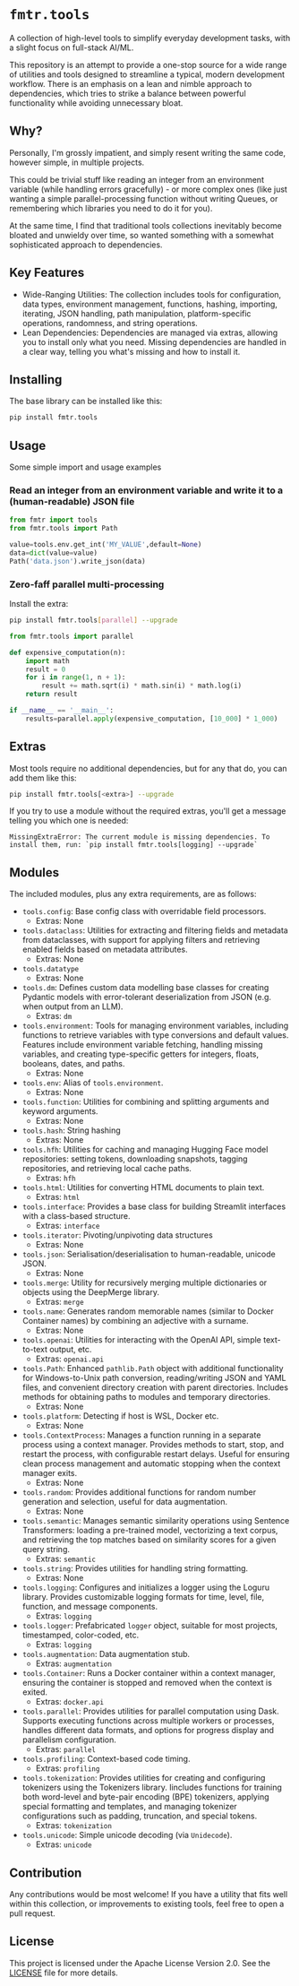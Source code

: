 # `fmtr.tools`

A collection of high-level tools to simplify everyday development tasks, with a slight focus on full-stack AI/ML.

This repository is an attempt to provide a one-stop source for a wide range of utilities and tools designed to streamline a typical, modern development workflow. There is an emphasis on a lean and nimble approach to dependencies, which tries to strike a balance between powerful functionality while avoiding unnecessary bloat.

## Why?

Personally, I'm grossly impatient, and simply resent writing the same code, however simple, in multiple projects.

This could be trivial stuff like reading an integer from an environment variable (while handling errors gracefully) - or more complex ones (like just wanting a simple parallel-processing function without writing Queues, or remembering which libraries you need to do it for you).

At the same time, I find that traditional tools collections inevitably become bloated and unwieldy over time, so wanted something with a somewhat sophisticated approach to dependencies.

## Key Features

- Wide-Ranging Utilities: The collection includes tools for configuration, data types, environment management, functions, hashing, importing, iterating, JSON handling, path manipulation, platform-specific operations, randomness, and string operations.
- Lean Dependencies: Dependencies are managed via extras, allowing you to install only what you need. Missing dependencies are handled in a clear way, telling you what's missing and how to install it.

## Installing

The base library can be installed like this:

```bash
pip install fmtr.tools
```

## Usage

Some simple import and usage examples

### Read an integer from an environment variable and write it to a (human-readable) JSON file

```python
from fmtr import tools
from fmtr.tools import Path

value=tools.env.get_int('MY_VALUE',default=None)
data=dict(value=value)
Path('data.json').write_json(data)
```

### Zero-faff parallel multi-processing

Install the extra:

```bash
pip install fmtr.tools[parallel] --upgrade
```

```python
from fmtr.tools import parallel

def expensive_computation(n):
    import math
    result = 0
    for i in range(1, n + 1):
        result += math.sqrt(i) * math.sin(i) * math.log(i)
    return result

if __name__ == '__main__':
    results=parallel.apply(expensive_computation, [10_000] * 1_000)
```

## Extras

Most tools require no additional dependencies, but for any that do, you can add them like this:

```bash
pip install fmtr.tools[<extra>] --upgrade
```

If you try to use a module without the required extras, you'll get a message telling you which one is needed:

```
MissingExtraError: The current module is missing dependencies. To install them, run: `pip install fmtr.tools[logging] --upgrade`
```

## Modules

The included modules, plus any extra requirements, are as follows:

- `tools.config`: Base config class with overridable field processors.
    - Extras: None
- `tools.dataclass`: Utilities for extracting and filtering fields and metadata from dataclasses, with support for applying filters and retrieving enabled fields based on metadata attributes.
    - Extras: None
- `tools.datatype`
    - Extras: None
- `tools.dm`: Defines custom data modelling base classes for creating Pydantic models with error-tolerant deserialization from JSON (e.g. when output from an LLM).
  - Extras: `dm`
- `tools.environment`: Tools for managing environment variables, including functions to retrieve variables with type conversions and default values. Features include environment variable fetching, handling missing variables, and creating type-specific getters for integers, floats, booleans, dates, and paths.
    - Extras: None
- `tools.env`: Alias of `tools.environment`.
    - Extras: None
- `tools.function`: Utilities for combining and splitting arguments and keyword arguments.
    - Extras: None
- `tools.hash`: String hashing
    - Extras: None
- `tools.hfh`: Utilities for caching and managing Hugging Face model repositories: setting tokens, downloading snapshots, tagging repositories, and retrieving local cache paths.
  - Extras: `hfh`
- `tools.html`: Utilities for converting HTML documents to plain text.
  - Extras: `html`
- `tools.interface`: Provides a base class for building Streamlit interfaces with a class-based structure.
  - Extras: `interface`
- `tools.iterator`: Pivoting/unpivoting data structures
    - Extras: None
- `tools.json`: Serialisation/deserialisation to human-readable, unicode JSON.
    - Extras: None
- `tools.merge`: Utility for recursively merging multiple dictionaries or objects using the DeepMerge library.
  - Extras: `merge`
- `tools.name`: Generates random memorable names (similar to Docker Container names) by combining an adjective with a surname.
  - Extras: None
- `tools.openai`: Utilities for interacting with the OpenAI API, simple text-to-text output, etc.
  - Extras: `openai.api`
- `tools.Path`: Enhanced `pathlib.Path` object with additional functionality for Windows-to-Unix path conversion, reading/writing JSON and YAML files, and convenient directory creation with parent directories. Includes methods for obtaining paths to modules and temporary directories.
    - Extras: None
- `tools.platform`: Detecting if host is WSL, Docker etc.
    - Extras: None
- `tools.ContextProcess`: Manages a function running in a separate process using a context manager. Provides methods to start, stop, and restart the process, with configurable restart delays. Useful for ensuring clean process management and automatic stopping when the context manager exits.
    - Extras: None
- `tools.random`: Provides additional functions for random number generation and selection, useful for data augmentation.
    - Extras: None
- `tools.semantic`: Manages semantic similarity operations using Sentence Transformers: loading a pre-trained model, vectorizing a text corpus, and retrieving the top matches based on similarity scores for a given query string.
  - Extras: `semantic`
- `tools.string`: Provides utilities for handling string formatting.
    - Extras: None
- `tools.logging`: Configures and initializes a logger using the Loguru library. Provides customizable logging formats for time, level, file, function, and message components.
    - Extras: `logging`
- `tools.logger`: Prefabricated `logger` object, suitable for most projects, timestamped, color-coded, etc.
    - Extras: `logging`
- `tools.augmentation`: Data augmentation stub.
    - Extras: `augmentation`
- `tools.Container`: Runs a Docker container within a context manager, ensuring the container is stopped and removed when the context is exited.
    - Extras: `docker.api`
- `tools.parallel`: Provides utilities for parallel computation using Dask. Supports executing functions across multiple workers or processes, handles different data formats, and options for progress display and parallelism configuration.
    - Extras: `parallel`
- `tools.profiling`: Context-based code timing.
    - Extras: `profiling`
- `tools.tokenization`: Provides utilities for creating and configuring tokenizers using the Tokenizers library. Iincludes functions for training both word-level and byte-pair encoding (BPE) tokenizers, applying special formatting and templates, and managing tokenizer configurations such as padding, truncation, and special tokens.
    - Extras: `tokenization`
- `tools.unicode`: Simple unicode decoding (via `Unidecode`).
  - Extras: `unicode`

## Contribution

Any contributions would be most welcome! If you have a utility that fits well within this collection, or improvements to existing tools, feel free to open a pull request.

## License

This project is licensed under the Apache License Version 2.0. See the [LICENSE](LICENSE) file for more details.